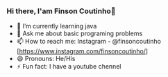 ### Hi there, I'am Finson Coutinho👋


- 🌱 I’m currently learning java
- 💬 Ask me about basic programing problems
- 📫 How to reach me: Instagram - @finsoncoutinho [https://www.instagram.com/finsoncoutinho/]
- 😄 Pronouns: He/His
- ⚡ Fun fact: I have a youtube chennel

<!--
**finsoncoutinho/finsoncoutinho** is a ✨ _special_ ✨ repository because its `README.md` (this file) appears on your GitHub profile.

Here are some ideas to get you started:

- 🔭 I’m currently working on ...
- 🌱 I’m currently learning ...
- 👯 I’m looking to collaborate on ...
- 🤔 I’m looking for help with ...
- 💬 Ask me about ...
- 📫 How to reach me: ...
- 😄 Pronouns: ...
- ⚡ Fun fact: ...
- <img src="https://github-readme-stats.vercel.app/api?username=finsoncoutinho&&show_icons=true&title_color=ffffff&icon_color=bb2acf&text_color=daf7dc&bg_color=151515">

-->
